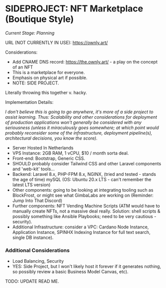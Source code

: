 # SIDEPROJECT: NFT Marketplace (Boutique Style)

*Current Stage: Planning*

URL (NOT CURRENTLY IN USE): https://ownly.art/

Considerations:

* Add CNAME DNS record: https://the.ownly.art/ - a play on the concept of an NFT
* This is a marketplace for everyone.
* Emphasis on physical art if possible.
* NOTE: SIDE PROJECT.

Literally throwing this together v. hacky.

Implementation Details:

*I don't believe this is going to go anywhere, it's more of a side project to assist learning. Thus: Scalability and other considerations for deployment of production applications won't generally be considered with any seriousness (unless it miraculously goes somewhere; at which point would probably reconsider some of the infrastructure, deployment pipeline(s), architectural decisions, you know the score).*

* Server Hosted In Netherlands
* VPS Instance: 2GB RAM, 1 vCPU, $10 / month sorta deal.
* Front-end: Bootstrap, Generic CSS.
* SHOULD probably consider Tailwind CSS and other Laravel components and 'web-kit' tools...
* Backend: Laravel 8.x, PHP-FPM 8.x, NGINX, (tried and tested - stands the age of time) mySQL (OS: Ubuntu 20.x LTS - can't remember the latest LTS version)
* Other components: going to be looking at integrating tooling such as BlockFrost, or might see what GimbaLabs are working on (Reminder: Jump Into That Discord)
* Further components: NFT Vending Machine Scripts (ATM would have to manually create NFTs, not a massive deal really. Solution: shell scripts & possibly something like Ansible Playbooks; need to be very cautious - security).
* Additional Infrastructure: consider a VPC: Cardano Node Instance, Application Instance, SPINHX Indexing Instance for full text search, single DB instance).

### Additional Considerations

* Load Balancing, Security
* YES: Side Project, but I won't likely host it forever if it generates nothing, so possibly review a basic Business Model Canvas, etc).

TODO: UPDATE READ ME.
